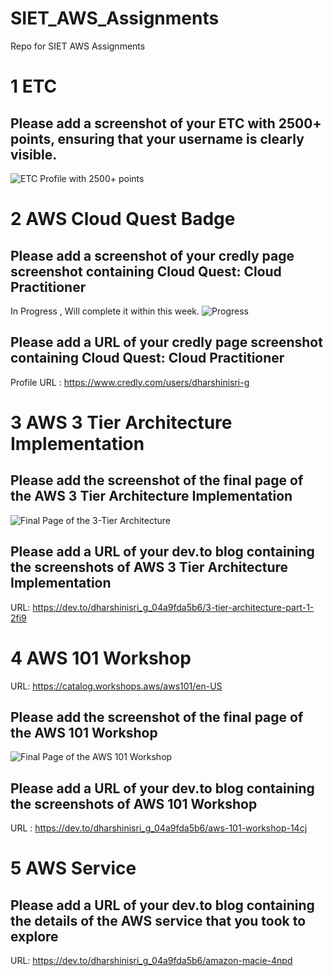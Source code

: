 # SIET_AWS_Assignments
Repo for SIET AWS Assignments

# 1 ETC

## Please add a screenshot of your ETC with 2500+ points, ensuring that your username is clearly visible.
![ETC Profile with 2500+ points](https://github.com/user-attachments/assets/c6a053eb-5423-4519-b5d6-7ff7e2ca4be5)

# 2 AWS Cloud Quest Badge

## Please add a screenshot of your credly page screenshot containing Cloud Quest: Cloud Practitioner
In Progress , Will complete it within this week.
![Progress](https://github.com/user-attachments/assets/ce012515-c050-453b-bfbd-b36b2193e98c)

## Please add a URL of your credly page screenshot containing Cloud Quest: Cloud Practitioner
Profile URL : https://www.credly.com/users/dharshinisri-g

# 3 AWS 3 Tier Architecture Implementation

## Please add the screenshot of the final page of the AWS 3 Tier Architecture Implementation
![Final Page of the 3-Tier Architecture](https://github.com/user-attachments/assets/a23e753d-c6c2-4a18-b715-8cf7f9c3d04d)

## Please add a URL of your dev.to blog containing the screenshots of AWS 3 Tier Architecture Implementation
URL: https://dev.to/dharshinisri_g_04a9fda5b6/3-tier-architecture-part-1-2fi9

# 4 AWS 101 Workshop
URL: https://catalog.workshops.aws/aws101/en-US

## Please add the screenshot of the final page of the AWS 101 Workshop
![Final Page of the AWS 101 Workshop](https://github.com/user-attachments/assets/2042c3cd-a9fd-4333-b88e-3c9747b35ebe)

## Please add a URL of your dev.to blog containing the screenshots of AWS 101 Workshop
URL : https://dev.to/dharshinisri_g_04a9fda5b6/aws-101-workshop-14cj

# 5 AWS Service

## Please add a URL of your dev.to blog containing the details of the AWS service that you took to explore
URL: https://dev.to/dharshinisri_g_04a9fda5b6/amazon-macie-4npd


